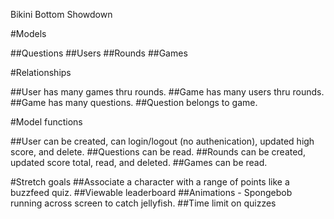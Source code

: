 Bikini Bottom Showdown

#Models

##Questions
##Users
##Rounds
##Games

#Relationships

##User has many games thru rounds.
##Game has many users thru rounds.
##Game has many questions.
##Question belongs to game.

#Model functions

##User can be created, can login/logout (no authenication), updated high score, and delete.
##Questions can be read.
##Rounds can be created, updated score total, read, and deleted.
##Games can be read. 


#Stretch goals
##Associate a character with a range of points like a buzzfeed quiz.
##Viewable leaderboard
##Animations - Spongebob running across screen to catch jellyfish.
##Time limit on quizzes
